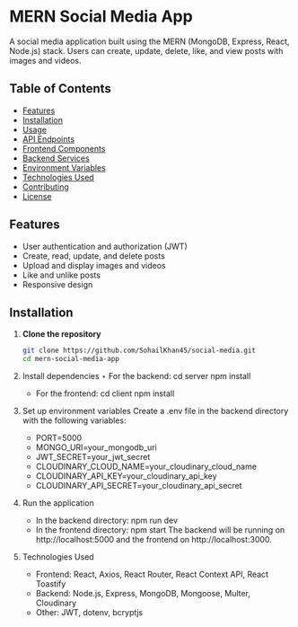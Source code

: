 # MERN Social Media App

A social media application built using the MERN (MongoDB, Express, React, Node.js) stack. Users can create, update, delete, like, and view posts with images and videos.

## Table of Contents

- [Features](#features)
- [Installation](#installation)
- [Usage](#usage)
- [API Endpoints](#api-endpoints)
- [Frontend Components](#frontend-components)
- [Backend Services](#backend-services)
- [Environment Variables](#environment-variables)
- [Technologies Used](#technologies-used)
- [Contributing](#contributing)
- [License](#license)

## Features

- User authentication and authorization (JWT)
- Create, read, update, and delete posts
- Upload and display images and videos
- Like and unlike posts
- Responsive design

## Installation

1. **Clone the repository**
   ```bash
   git clone https://github.com/SohailKhan45/social-media.git
   cd mern-social-media-app
2. Install dependencies
   ⋆ For the backend:
       cd server
       npm install
   * For the frontend:
       cd client
       npm install
3. Set up environment variables
   Create a .env file in the backend directory with the following variables:
   * PORT=5000
   * MONGO_URI=your_mongodb_uri
   * JWT_SECRET=your_jwt_secret
   * CLOUDINARY_CLOUD_NAME=your_cloudinary_cloud_name
   * CLOUDINARY_API_KEY=your_cloudinary_api_key
   * CLOUDINARY_API_SECRET=your_cloudinary_api_secret
4. Run the application
    * In the backend directory:  npm run dev
    * In the frontend directory: npm start
    The backend will be running on http://localhost:5000 and the frontend on http://localhost:3000.

5. Technologies Used
    * Frontend: React, Axios, React Router, React Context API, React Toastify
    * Backend: Node.js, Express, MongoDB, Mongoose, Multer, Cloudinary
    * Other: JWT, dotenv, bcryptjs
